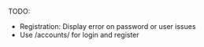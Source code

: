 TODO: 
* Registration: Display error on password or user issues
* Use /accounts/ for login and register